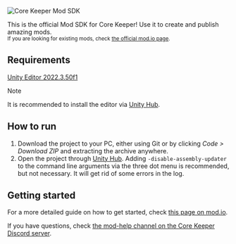 ![Core Keeper Mod SDK](banner.png)

This is the official Mod SDK for Core Keeper! Use it to create and publish amazing mods.<br>
<sub>If you are looking for existing mods, check [the official mod.io page](https://mod.io/g/corekeeper).</sub>

## Requirements
[Unity Editor 2022.3.50f1](https://unity.com/releases/editor/whats-new/2022.3.50)
> [!NOTE]
> It is recommended to install the editor via [Unity Hub](https://unity.com/download#how-to-get-started).

## How to run

1. Download the project to your PC, either using Git or by clicking _Code > Download ZIP_ and extracting the archive anywhere.
2. Open the project through [Unity Hub](https://unity.com/unity-hub). Adding `-disable-assembly-updater` to the command line arguments via the three dot menu is recommended, but not necessary. It will get rid of some errors in the log.

## Getting started
For a more detailed guide on how to get started, check [this page on mod.io](https://mod.io/g/corekeeper/r/core-keeper-mod-sdk-introduction).

If you have questions, check [the mod-help channel on the Core Keeper Discord server](https://discord.gg/CoreKeeper).
